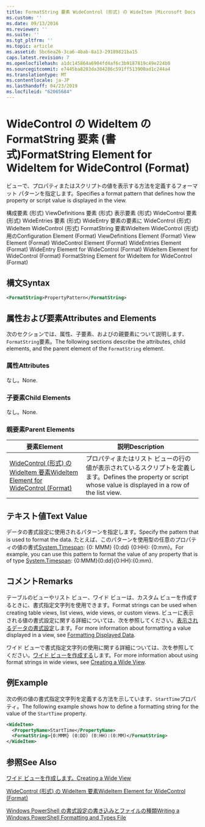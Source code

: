 ```yaml
---
title: FormatString 要素 WideControl (形式) の WideItem |Microsoft Docs
ms.custom: ''
ms.date: 09/13/2016
ms.reviewer: ''
ms.suite: ''
ms.tgt_pltfrm: ''
ms.topic: article
ms.assetid: 5bc6ea26-3ca6-4bab-8a13-29189821ba15
caps.latest.revision: 7
ms.openlocfilehash: a1dc145864a6904fd4af6c3b9187819c49e224b0
ms.sourcegitcommit: e7445ba8203da304286c591ff513900ad1c244a4
ms.translationtype: MT
ms.contentlocale: ja-JP
ms.lasthandoff: 04/23/2019
ms.locfileid: "62065684"
---
```

# <a name="formatstring-element-for-wideitem-for-widecontrol-format"></a><span data-ttu-id="9f948-102">WideControl の WideItem の FormatString 要素 (書式)</span><span class="sxs-lookup"><span data-stu-id="9f948-102">FormatString Element for WideItem for WideControl (Format)</span></span>

<span data-ttu-id="9f948-103">ビューで、プロパティまたはスクリプトの値を表示する方法を定義するフォーマット パターンを指定します。</span><span class="sxs-lookup"><span data-stu-id="9f948-103">Specifies a format pattern that defines how the property or script value is displayed in the view.</span></span>

<span data-ttu-id="9f948-104">構成要素 (形式) ViewDefinitions 要素 (形式) 表示要素 (形式) WideControl 要素 (形式) WideEntries 要素 (形式) WideEntry 要素の要素に WideControl (形式) WideItem WideControl (形式) FormatString 要素WideItem WideControl (形式) 用の</span><span class="sxs-lookup"><span data-stu-id="9f948-104">Configuration Element (Format) ViewDefinitions Element (Format) View Element (Format) WideControl Element (Format) WideEntries Element (Format) WideEntry Element for WideControl (Format) WideItem Element for WideControl (Format) FormatString Element for WideItem for WideControl (Format)</span></span>

## <a name="syntax"></a><span data-ttu-id="9f948-105">構文</span><span class="sxs-lookup"><span data-stu-id="9f948-105">Syntax</span></span>

```xml
<FormatString>PropertyPattern</FormatString>
```

## <a name="attributes-and-elements"></a><span data-ttu-id="9f948-106">属性および要素</span><span class="sxs-lookup"><span data-stu-id="9f948-106">Attributes and Elements</span></span>

<span data-ttu-id="9f948-107">次のセクションでは、属性、子要素、およびの親要素について説明します、`FormatString`要素。</span><span class="sxs-lookup"><span data-stu-id="9f948-107">The following sections describe the attributes, child elements, and the parent element of the `FormatString` element.</span></span>

### <a name="attributes"></a><span data-ttu-id="9f948-108">属性</span><span class="sxs-lookup"><span data-stu-id="9f948-108">Attributes</span></span>

<span data-ttu-id="9f948-109">なし。</span><span class="sxs-lookup"><span data-stu-id="9f948-109">None.</span></span>

### <a name="child-elements"></a><span data-ttu-id="9f948-110">子要素</span><span class="sxs-lookup"><span data-stu-id="9f948-110">Child Elements</span></span>

<span data-ttu-id="9f948-111">なし。</span><span class="sxs-lookup"><span data-stu-id="9f948-111">None.</span></span>

### <a name="parent-elements"></a><span data-ttu-id="9f948-112">親要素</span><span class="sxs-lookup"><span data-stu-id="9f948-112">Parent Elements</span></span>

|<span data-ttu-id="9f948-113">要素</span><span class="sxs-lookup"><span data-stu-id="9f948-113">Element</span></span>|<span data-ttu-id="9f948-114">説明</span><span class="sxs-lookup"><span data-stu-id="9f948-114">Description</span></span>|
|-------------|-----------------|
|[<span data-ttu-id="9f948-115">WideControl (形式) の WideItem 要素</span><span class="sxs-lookup"><span data-stu-id="9f948-115">WideItem Element for WideControl (Format)</span></span>](./wideitem-element-for-widecontrol-format.md)|<span data-ttu-id="9f948-116">プロパティまたはリスト ビューの行の値が表示されているスクリプトを定義します。</span><span class="sxs-lookup"><span data-stu-id="9f948-116">Defines the property or script whose value is displayed in a row of the list view.</span></span>|

## <a name="text-value"></a><span data-ttu-id="9f948-117">テキスト値</span><span class="sxs-lookup"><span data-stu-id="9f948-117">Text Value</span></span>

<span data-ttu-id="9f948-118">データの書式設定に使用されるパターンを指定します。</span><span class="sxs-lookup"><span data-stu-id="9f948-118">Specify the pattern that is used to format the data.</span></span> <span data-ttu-id="9f948-119">たとえば、このパターンを使用型の任意のプロパティの値の書式[System.Timespan](/dotnet/api/System.TimeSpan): {0: MMM} {0:dd} {0:HH}: {0:mm}。</span><span class="sxs-lookup"><span data-stu-id="9f948-119">For example, you can use this pattern to format the value of any property that is of type [System.Timespan](/dotnet/api/System.TimeSpan): {0:MMM}{0:dd}{0:HH}:{0:mm}.</span></span>

## <a name="remarks"></a><span data-ttu-id="9f948-120">コメント</span><span class="sxs-lookup"><span data-stu-id="9f948-120">Remarks</span></span>

<span data-ttu-id="9f948-121">テーブルのビューやリスト ビュー、ワイド ビューは、カスタム ビューを作成するときに、書式指定文字列を使用できます。</span><span class="sxs-lookup"><span data-stu-id="9f948-121">Format strings can be used when creating table views, list views, wide views, or custom views.</span></span> <span data-ttu-id="9f948-122">ビューに表示される値の書式設定に関する詳細については、次を参照してください。[表示されるデータの書式設定](./formatting-displayed-data.md)します。</span><span class="sxs-lookup"><span data-stu-id="9f948-122">For more information about formatting a value displayed in a view, see [Formatting Displayed Data](./formatting-displayed-data.md).</span></span>

<span data-ttu-id="9f948-123">ワイド ビューで書式指定文字列の使用に関する詳細については、次を参照してください。[ワイド ビューを作成する](./creating-a-wide-view.md)します。</span><span class="sxs-lookup"><span data-stu-id="9f948-123">For more information about using format strings in wide views, see [Creating a Wide View](./creating-a-wide-view.md).</span></span>

## <a name="example"></a><span data-ttu-id="9f948-124">例</span><span class="sxs-lookup"><span data-stu-id="9f948-124">Example</span></span>

<span data-ttu-id="9f948-125">次の例の値の書式指定文字列を定義する方法を示しています、`StartTime`プロパティ。</span><span class="sxs-lookup"><span data-stu-id="9f948-125">The following example shows how to define a formatting string for the value of the `StartTime` property.</span></span>

```xml
<WideItem>
  <PropertyName>StartTime</PropertyName>
  <FormatString>{0:MMM} (0:DD) (0:HH):(0:MM)</FormatString>
</WideItem>
```

## <a name="see-also"></a><span data-ttu-id="9f948-126">参照</span><span class="sxs-lookup"><span data-stu-id="9f948-126">See Also</span></span>

[<span data-ttu-id="9f948-127">ワイド ビューを作成します。</span><span class="sxs-lookup"><span data-stu-id="9f948-127">Creating a Wide View</span></span>](./creating-a-wide-view.md)

[<span data-ttu-id="9f948-128">WideControl (形式) の WideItem 要素</span><span class="sxs-lookup"><span data-stu-id="9f948-128">WideItem Element for WideControl (Format)</span></span>](./wideitem-element-for-widecontrol-format.md)

[<span data-ttu-id="9f948-129">Windows PowerShell の書式設定の書き込みとファイルの種類</span><span class="sxs-lookup"><span data-stu-id="9f948-129">Writing a Windows PowerShell Formatting and Types File</span></span>](./writing-a-powershell-formatting-file.md)
